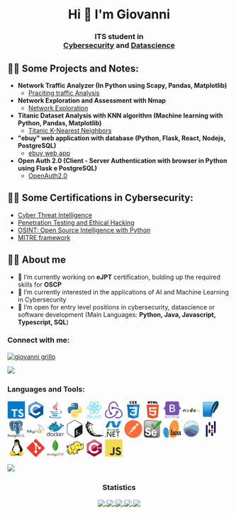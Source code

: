 <h1 align="center">Hi 👋 I'm Giovanni</h1>
<h3 align="center">ITS student in <br/><a href="https://github.com/gv112358">Cybersecurity</a> and <a href="https://bitbucket.org/giovannigrillo-ws/workspace/projects/">Datascience</a></h1></h3>

<h2>👨‍💻 Some Projects and Notes:</h2>

- <b>Network Traffic Analyzer (In Python using Scapy, Pandas, Matplotlib) </b>
  - [Praciting traffic Analysis](https://github.com/gv112358/Network-Traffic-Analyzer)
- <b>Network Exploration and Assessment with **Nmap**</b>
  - [Network Exploration](https://github.com/gv112358/Network-Exploration)
- <b>Titanic Dataset Analysis with KNN algorithm (Machine learning with Python, Pandas, Matplotlib) </b>
  - [Titanic K-Nearest Neighbors](https://bitbucket.org/giovannigrillo-ws/unita5_ai/src/main/titanic/)
- <b> "ebuy" web application with database (Python, Flask, React, Nodejs, PostgreSQL) </b>
  - [ebuy web app](https://bitbucket.org/giovannigrillo-ws/ebuy_v3_db/src/main/)
- <b> Open Auth 2.0 (Client - Server Authentication with browser in Python using Flask e PostgreSQL) </b>
  - [OpenAuth2.0](https://bitbucket.org/giovannigrillo-ws/unit5_python/src/master/Progetto%20OpeAuth2/pythonJsonWithOAuth2/pythonJsonWithOAuth2/)

<h2>👨‍💻 Some Certifications in Cybersecurity:</h2>

- [Cyber Threat Intelligence](https://github.com/gv112358/certs/blob/main/arcx%20-%20cyber%20threat%20intelligence%20101.pdf)
- [Penetration Testing and Ethical Hacking](https://github.com/gv112358/certs/blob/main/cybrary-cert-ethical-hacking.pdf)
- [OSINT: Open Source Intelligence with Python](https://github.com/gv112358/certs/blob/main/gv-Python-for-OSINT-Mattia-Vicenzi-Cyber-Threat-Intelligence-Open-Source-Intelligence-e-Digital-Risk-Protection._.pdf)
- [MITRE framework](https://github.com/gv112358/certs/blob/main/cybrary-cert-mitre-attack-adversary-emulation.pdf)

<h2>👨‍💻 About me </h2>

- 🔭 I’m currently working on **eJPT** certification, bulding up the required skills for **OSCP**
- 🌱 I’m currently interested in the applications of AI and Machine Learning in Cybersecurity
- 👯 I’m open for entry level positions in cybersecurity, datascience or software development (Main Languages: **Python, Java, Javascript, Typescript, SQL**)


<h3 align="left">Connect with me:</h3>
<p align="left">
<a href="https://linkedin.com/in/giovanni-g-11b15a2aa" target="blank"><img align="center" src="https://raw.githubusercontent.com/teamedwardforever/Readme-Generator/71f25dd8b98329b168142a6b782a107b75eab178/svg/Social/-in-alt.svg" alt="giovanni grillo" height="30" width="40" /></a></p>

<div> <a href="https://github.com/gv112358" target="_blank"><img src="https://img.shields.io/badge/GitHub-100000?style=for-the-badge&logo=github&logoColor=white" target="_blank"></a>
</div><h3 align="left">Languages and Tools:</h3>
<p align="left">
<img src="https://raw.githubusercontent.com/teamedwardforever/Readme-Generator/71f25dd8b98329b168142a6b782a107b75eab178/svg/Skills/Languages/typescript-original.svg" alt="Typescript" width="40" height="40"/>
<img src="https://raw.githubusercontent.com/teamedwardforever/Readme-Generator/71f25dd8b98329b168142a6b782a107b75eab178/svg/Skills/Languages/c-original.svg" alt="C" width="40" height="40"/>
<img src="https://raw.githubusercontent.com/teamedwardforever/Readme-Generator/71f25dd8b98329b168142a6b782a107b75eab178/svg/Skills/Languages/java-original.svg" alt="Java" width="40" height="40"/>
<img src="https://raw.githubusercontent.com/teamedwardforever/Readme-Generator/71f25dd8b98329b168142a6b782a107b75eab178/svg/Skills/Languages/python-original.svg" alt="Python" width="40" height="40"/>
<img src="https://raw.githubusercontent.com/teamedwardforever/Readme-Generator/71f25dd8b98329b168142a6b782a107b75eab178/svg/Skills/Frontend/react-original-wordmark.svg" alt="React" width="40" height="40"/>
<img src="https://raw.githubusercontent.com/teamedwardforever/Readme-Generator/71f25dd8b98329b168142a6b782a107b75eab178/svg/Skills/Frontend/redux-original.svg" alt="Redux" width="40" height="40"/>
<img src="https://raw.githubusercontent.com/teamedwardforever/Readme-Generator/71f25dd8b98329b168142a6b782a107b75eab178/svg/Skills/Frontend/css3-original-wordmark.svg" alt="Css" width="40" height="40"/>
<img src="https://raw.githubusercontent.com/teamedwardforever/Readme-Generator/71f25dd8b98329b168142a6b782a107b75eab178/svg/Skills/Frontend/html5-original-wordmark.svg" alt="HTML" width="40" height="40"/>
<img src="https://raw.githubusercontent.com/teamedwardforever/Readme-Generator/71f25dd8b98329b168142a6b782a107b75eab178/svg/Skills/Frontend/bootstrap-plain-wordmark.svg" alt="Bootstrap" width="40" height="40"/>
<img src="https://raw.githubusercontent.com/teamedwardforever/Readme-Generator/71f25dd8b98329b168142a6b782a107b75eab178/svg/Skills/Backend/nodejs-original-wordmark.svg" alt="NodeJs" width="40" height="40"/>
<img src="https://raw.githubusercontent.com/teamedwardforever/Readme-Generator/71f25dd8b98329b168142a6b782a107b75eab178/svg/Skills/Database/sqlite-icon.svg" alt="Sqlite" width="40" height="40"/>
<img src="https://raw.githubusercontent.com/teamedwardforever/Readme-Generator/71f25dd8b98329b168142a6b782a107b75eab178/svg/Skills/Database/postgresql-original-wordmark.svg" alt="Postgresql" width="40" height="40"/>
<img src="https://raw.githubusercontent.com/teamedwardforever/Readme-Generator/71f25dd8b98329b168142a6b782a107b75eab178/svg/Skills/Database/mysql-original-wordmark.svg" alt="Mysql" width="40" height="40"/>
<img src="https://raw.githubusercontent.com/teamedwardforever/Readme-Generator/71f25dd8b98329b168142a6b782a107b75eab178/svg/Skills/Devops/docker-original-wordmark.svg" alt="Docker" width="40" height="40"/>
<img src="https://raw.githubusercontent.com/teamedwardforever/Readme-Generator/71f25dd8b98329b168142a6b782a107b75eab178/svg/Skills/Devops/gnu_bash-icon.svg" alt="Gnu Bash" width="40" height="40"/>
<img src="https://raw.githubusercontent.com/teamedwardforever/Readme-Generator/71f25dd8b98329b168142a6b782a107b75eab178/svg/Skills/Framework/pocoo_flask-icon.svg" alt="Flask" width="40" height="40"/>
<img src="https://raw.githubusercontent.com/teamedwardforever/Readme-Generator/71f25dd8b98329b168142a6b782a107b75eab178/svg/Skills/Framework/dot-net-original-wordmark.svg" alt="Dot Net" width="40" height="40"/>
<img src="https://raw.githubusercontent.com/teamedwardforever/Readme-Generator/71f25dd8b98329b168142a6b782a107b75eab178/svg/Skills/Software/getpostman-icon.svg" alt="Postman" width="40" height="40"/>
<img src="https://raw.githubusercontent.com/teamedwardforever/Readme-Generator/71f25dd8b98329b168142a6b782a107b75eab178/svg/Skills/Testing/selenium-logo.svg" alt="Selenium" width="40" height="40"/>
<img src="https://raw.githubusercontent.com/teamedwardforever/Readme-Generator/71f25dd8b98329b168142a6b782a107b75eab178/svg/Skills/ML/Scikit_learn_logo_small.svg" alt="Scikit" width="40" height="40"/>
<img src="https://raw.githubusercontent.com/teamedwardforever/Readme-Generator/71f25dd8b98329b168142a6b782a107b75eab178/svg/Skills/ML/logo-mark-lightbg.svg" alt="SeaBorn" width="40" height="40"/>
<img src="https://raw.githubusercontent.com/teamedwardforever/Readme-Generator/71f25dd8b98329b168142a6b782a107b75eab178/svg/Skills/ML/pandas-original.svg" alt="Pandas" width="40" height="40"/>
<img src="https://raw.githubusercontent.com/teamedwardforever/Readme-Generator/71f25dd8b98329b168142a6b782a107b75eab178/svg/Skills/Other/linux-original.svg" alt="Linux" width="40" height="40"/>
<img src="https://raw.githubusercontent.com/teamedwardforever/Readme-Generator/71f25dd8b98329b168142a6b782a107b75eab178/svg/Skills/Other/git-scm-icon.svg" alt="Git" width="40" height="40"/>
<img src="https://raw.githubusercontent.com/teamedwardforever/Readme-Generator/71f25dd8b98329b168142a6b782a107b75eab178/svg/Skills/Database/mongodb-original-wordmark.svg" alt="Mongodb" width="40" height="40"/>
<img src="https://raw.githubusercontent.com/teamedwardforever/Readme-Generator/71f25dd8b98329b168142a6b782a107b75eab178/svg/Skills/Backend/apache_hadoop-icon.svg" alt="Hadoop" width="40" height="40"/>
<img src="https://raw.githubusercontent.com/teamedwardforever/Readme-Generator/71f25dd8b98329b168142a6b782a107b75eab178/svg/Skills/Languages/cplusplus-original.svg" alt="CPP" width="40" height="40"/>
<img src="https://raw.githubusercontent.com/teamedwardforever/Readme-Generator/71f25dd8b98329b168142a6b782a107b75eab178/svg/Skills/Languages/javascript-original.svg" alt="Javascript" width="40" height="40"/>
</p>

<img src="https://user-images.githubusercontent.com/73097560/115834477-dbab4500-a447-11eb-908a-139a6edaec5c.gif"><h3 align="center">Statistics</h3>
<div align="center">
<a href="https://github.com/gv112358">
<img align="center" src="http://github-profile-summary-cards.vercel.app/api/cards/stats?username=gv112358&theme=2077" height="180em" />
<img align="center" src="http://github-profile-summary-cards.vercel.app/api/cards/most-commit-language?username=gv112358&theme=2077" height="180em" />
<img align="center" src="http://github-profile-summary-cards.vercel.app/api/cards/repos-per-language?username=gv112358&theme=2077" height="180em" />
<img align="center" src="http://github-profile-summary-cards.vercel.app/api/cards/productive-time?username=gv112358&theme=2077" height="180em" />
<img align="center" src="http://github-profile-summary-cards.vercel.app/api/cards/profile-details?username=gv112358&theme=2077" height="180em" />
</div>
